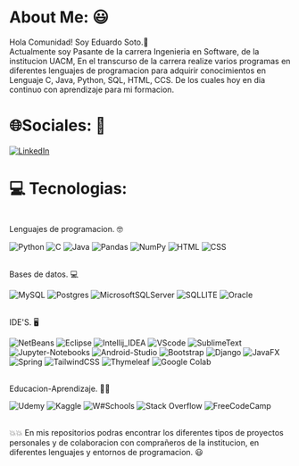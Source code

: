 # About Me: :smiley:
Hola Comunidad! Soy Eduardo Soto.👋
⁣⁣<br>Actualmente soy Pasante de la carrera Ingenieria en Software, de la institucion UACM, En el transcurso de la carrera realize varios programas en diferentes lenguajes de programacion para adquirir conocimientos en Lenguaje C, Java, Python, SQL, HTML, CCS. De los cuales hoy en dia continuo con aprendizaje para mi formacion.

# 🌐Sociales: :handshake:
[![LinkedIn](https://img.shields.io/badge/LinkedIn-%230077B5.svg?logo=linkedin&logoColor=white)](https://www.linkedin.com/in/eduardo-soto-046653243)

# 💻 Tecnologias:
⁣⁣<br>Lenguajes de programacion. :nerd_face:

![Python](https://img.shields.io/badge/python-3670A0?style=for-the-badge&logo=python&logoColor=ffdd54) ![C](https://img.shields.io/badge/C-00599C?style=for-the-badge&logo=c&logoColor=white) ![Java](https://img.shields.io/badge/Java-ED8B00?style=for-the-badge&logo=openjdk&logoColor=white) ![Pandas](https://img.shields.io/badge/pandas-%23150458.svg?style=for-the-badge&logo=pandas&logoColor=white) ![NumPy](https://img.shields.io/badge/numpy-%23013243.svg?style=for-the-badge&logo=numpy&logoColor=white) ![HTML](https://img.shields.io/badge/HTML5-E34F26?style=for-the-badge&logo=html5&logoColor=white) ![CSS](https://img.shields.io/badge/CSS3-1572B6?style=for-the-badge&logo=css3&logoColor=white)

<br>Bases de datos. :computer:

![MySQL](https://img.shields.io/badge/mysql-%2300f.svg?style=for-the-badge&logo=mysql&logoColor=white) ![Postgres](https://img.shields.io/badge/postgres-%23316192.svg?style=for-the-badge&logo=postgresql&logoColor=white) ![MicrosoftSQLServer](https://img.shields.io/badge/Microsoft%20SQL%20Sever-CC2927?style=for-the-badge&logo=microsoft%20sql%20server&logoColor=white) ![SQLLITE](https://img.shields.io/badge/SQLite-07405E?style=for-the-badge&logo=sqlite&logoColor=white) ![Oracle](https://img.shields.io/badge/Oracle-F80000?style=for-the-badge&logo=oracle&logoColor=black)

<br>IDE'S. :desktop_computer:

![NetBeans](https://img.shields.io/badge/apache%20netbeans-1B6AC6?style=for-the-badge&logo=apache%20netbeans%20IDE&logoColor=white) ![Eclipse](https://img.shields.io/badge/Eclipse-2C2255?style=for-the-badge&logo=eclipse&logoColor=white) ![Intellij_IDEA](https://img.shields.io/badge/IntelliJ_IDEA-000000.svg?style=for-the-badge&logo=intellij-idea&logoColor=white) ![VScode](	https://img.shields.io/badge/Visual_Studio_Code-0078D4?style=for-the-badge&logo=visual%20studio%20code&logoColor=white) ![SublimeText](https://img.shields.io/badge/sublime_text-%23575757.svg?&style=for-the-badge&logo=sublime-text&logoColor=important) ![Jupyter-Notebooks](https://img.shields.io/badge/Jupyter-F37626.svg?&style=for-the-badge&logo=Jupyter&logoColor=white) ![Android-Studio](https://img.shields.io/badge/Android_Studio-3DDC84?style=for-the-badge&logo=android-studio&logoColor=white) 
![Bootstrap](https://img.shields.io/badge/bootstrap-%238511FA.svg?style=for-the-badge&logo=bootstrap&logoColor=white)
![Django](https://img.shields.io/badge/django-%23092E20.svg?style=for-the-badge&logo=django&logoColor=white)
![JavaFX](https://img.shields.io/badge/javafx-%23FF0000.svg?style=for-the-badge&logo=javafx&logoColor=white)
![Spring](https://img.shields.io/badge/spring-%236DB33F.svg?style=for-the-badge&logo=spring&logoColor=white)
![TailwindCSS](https://img.shields.io/badge/tailwindcss-%2338B2AC.svg?style=for-the-badge&logo=tailwind-css&logoColor=white)
![Thymeleaf](https://img.shields.io/badge/Thymeleaf-%23005C0F.svg?style=for-the-badge&logo=Thymeleaf&logoColor=white)
![Google Colab](https://img.shields.io/badge/Google%20Colab-%23F9A825.svg?style=for-the-badge&logo=googlecolab&logoColor=white)


<br>Educacion-Aprendizaje. :man_student:

![Udemy](https://img.shields.io/badge/Udemy-EC5252?style=for-the-badge&logo=Udemy&logoColor=white) ![Kaggle](https://img.shields.io/badge/Kaggle-20BEFF?style=for-the-badge&logo=Kaggle&logoColor=white) ![W#Schools](https://img.shields.io/badge/W3Schools-04AA6D?style=for-the-badge&logo=W3Schools&logoColor=white)
![Stack Overflow](https://img.shields.io/badge/-Stackoverflow-FE7A16?style=for-the-badge&logo=stack-overflow&logoColor=white)
![FreeCodeCamp](https://img.shields.io/badge/Freecodecamp-%23123.svg?&style=for-the-badge&logo=freecodecamp&logoColor=green)

<br> :boom::collision: En mis repositorios podras encontrar los diferentes tipos de proyectos personales y de colaboracion con comprañeros de la institucion, en diferentes lenguajes y entornos de programacion. :smiley:
<!--![NetBeans]()
**edSoto02/edSoto02** is a ✨ _special_ ✨ repository because its `README.md` (this file) appears on your GitHub profile.

Here are some ideas to get you started:

- 🔭 I’m currently working on ...
- 🌱 I’m currently learning ...
- 👯 I’m looking to collaborate on ...
- 🤔 I’m looking for help with ...
- 💬 Ask me about ...
- 📫 How to reach me: ...
- 😄 Pronouns: ...
- ⚡ Fun fact: ...
-->

